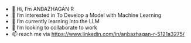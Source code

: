 - 👋 Hi, I’m ANBAZHAGAN R 
- 👀 I’m interested in To Develop a Model with Machine Learning
- 🌱 I’m currently learning into the LLM
- 💞️ I’m looking to collaborate to work
- 📫 reach me via https://www.linkedin.com/in/anbazhagan-r-5121a3275/
